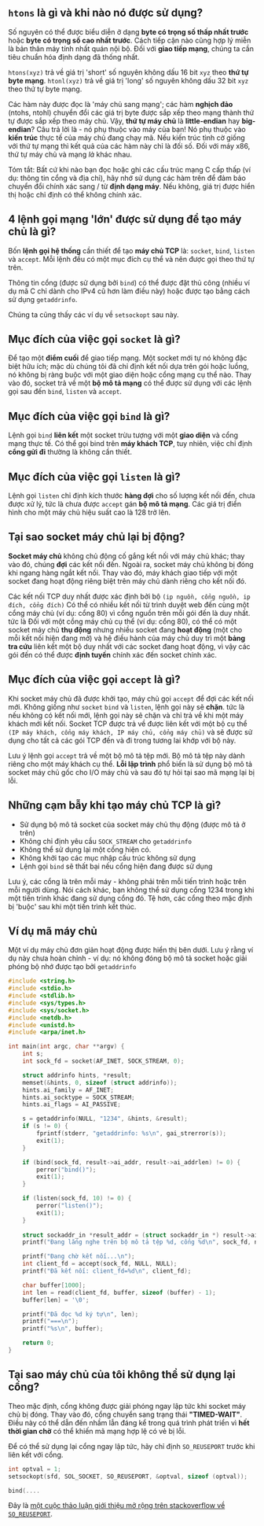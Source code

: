 ## `htons` là gì và khi nào nó được sử dụng?

Số nguyên có thể được biểu diễn ở dạng **byte có trọng số thấp nhất trước** hoặc **byte có trọng số cao nhất trước**. Cách tiếp cận nào cũng hợp lý miễn là bản thân máy tính nhất quán nội bộ. Đối với **giao tiếp mạng**, chúng ta cần tiêu chuẩn hóa định dạng đã thống nhất.

`htons(xyz)` trả về giá trị 'short' số nguyên không dấu 16 bit `xyz` theo **thứ tự byte mạng**.
`htonl(xyz)` trả về giá trị 'long' số nguyên không dấu 32 bit `xyz` theo thứ tự byte mạng.

Các hàm này được đọc là 'máy chủ sang mạng'; các hàm **nghịch đảo** (ntohs, ntohl) chuyển đổi các giá trị byte được sắp xếp theo mạng thành thứ tự được sắp xếp theo máy chủ. Vậy, **thứ tự máy chủ** là **little-endian** hay **big-endian**? Câu trả lời là - nó phụ thuộc vào máy của bạn! Nó phụ thuộc vào **kiến ​​trúc** thực tế của máy chủ đang chạy mã. Nếu kiến ​​trúc tình cờ giống với thứ tự mạng thì kết quả của các hàm này chỉ là đối số. Đối với máy x86, thứ tự máy chủ và mạng _là_ khác nhau.

Tóm tắt: Bất cứ khi nào bạn đọc hoặc ghi các cấu trúc mạng C cấp thấp (ví dụ: thông tin cổng và địa chỉ), hãy nhớ sử dụng các hàm trên để đảm bảo chuyển đổi chính xác sang / từ **định dạng máy**. Nếu không, giá trị được hiển thị hoặc chỉ định có thể không chính xác.

## 4 lệnh gọi mạng 'lớn' được sử dụng để tạo máy chủ là gì?

Bốn **lệnh gọi hệ thống** cần thiết để tạo **máy chủ TCP** là: `socket`, `bind`, `listen` và `accept`. Mỗi lệnh đều có một mục đích cụ thể và nên được gọi theo thứ tự trên.

Thông tin cổng (được sử dụng bởi `bind`) có thể được đặt thủ công (nhiều ví dụ mã C chỉ dành cho IPv4 cũ hơn làm điều này) hoặc được tạo bằng cách sử dụng `getaddrinfo`.

Chúng ta cũng thấy các ví dụ về `setsockopt` sau này.

## Mục đích của việc gọi `socket` là gì?

Để tạo một **điểm cuối** để giao tiếp mạng. Một socket mới tự nó không đặc biệt hữu ích; mặc dù chúng tôi đã chỉ định kết nối dựa trên gói hoặc luồng, nó không bị ràng buộc với một giao diện hoặc cổng mạng cụ thể nào. Thay vào đó, socket trả về một **bộ mô tả mạng** có thể được sử dụng với các lệnh gọi sau đến `bind`, `listen` và `accept`.

## Mục đích của việc gọi `bind` là gì?

Lệnh gọi `bind` **liên kết** một socket trừu tượng với một **giao diện** và cổng mạng thực tế. Có thể gọi bind trên **máy khách TCP**, tuy nhiên, việc chỉ định **cổng gửi đi** thường là không cần thiết.

## Mục đích của việc gọi `listen` là gì?

Lệnh gọi `listen` chỉ định kích thước **hàng đợi** cho số lượng kết nối đến, chưa được xử lý, tức là chưa được `accept` gán **bộ mô tả mạng**.
Các giá trị điển hình cho một máy chủ hiệu suất cao là 128 trở lên.

## Tại sao socket máy chủ lại bị động?

**Socket máy chủ** không chủ động cố gắng kết nối với máy chủ khác; thay vào đó, chúng **đợi** các kết nối đến. Ngoài ra, socket máy chủ không bị đóng khi ngang hàng ngắt kết nối. Thay vào đó, máy khách giao tiếp với một socket đang hoạt động riêng biệt trên máy chủ dành riêng cho kết nối đó.

Các kết nối TCP duy nhất được xác định bởi bộ `(ip nguồn, cổng nguồn, ip đích, cổng đích)`
Có thể có nhiều kết nối từ trình duyệt web đến cùng một cổng máy chủ (ví dụ: cổng 80) vì cổng nguồn trên mỗi gói đến là duy nhất. tức là Đối với một cổng máy chủ cụ thể (ví dụ: cổng 80), có thể có một socket máy chủ **thụ động** nhưng nhiều socket đang **hoạt động** (một cho mỗi kết nối hiện đang mở) và hệ điều hành của máy chủ duy trì một **bảng tra cứu** liên kết một bộ duy nhất với các socket đang hoạt động, vì vậy các gói đến có thể được **định tuyến** chính xác đến socket chính xác.

## Mục đích của việc gọi `accept` là gì?

Khi socket máy chủ đã được khởi tạo, máy chủ gọi `accept` để đợi các kết nối mới. Không giống như `socket` `bind` và `listen`, lệnh gọi này sẽ **chặn**. tức là nếu không có kết nối mới, lệnh gọi này sẽ chặn và chỉ trả về khi một máy khách mới kết nối. Socket TCP được trả về được liên kết với một bộ cụ thể `(IP máy khách, cổng máy khách, IP máy chủ, cổng máy chủ)` và sẽ được sử dụng cho tất cả các gói TCP đến và đi trong tương lai khớp với bộ này. 

Lưu ý lệnh gọi `accept` trả về một bộ mô tả tệp mới. Bộ mô tả tệp này dành riêng cho một máy khách cụ thể. **Lỗi lập trình** phổ biến là sử dụng bộ mô tả socket máy chủ gốc cho I/O máy chủ và sau đó tự hỏi tại sao mã mạng lại bị lỗi.

## Những cạm bẫy khi tạo máy chủ TCP là gì?

+ Sử dụng bộ mô tả socket của socket máy chủ thụ động (được mô tả ở trên)
+ Không chỉ định yêu cầu `SOCK_STREAM` cho `getaddrinfo`
+ Không thể sử dụng lại một cổng hiện có.
+ Không khởi tạo các mục nhập cấu trúc không sử dụng
+ Lệnh gọi `bind` sẽ thất bại nếu cổng hiện đang được sử dụng

Lưu ý, các cổng là trên mỗi máy - không phải trên mỗi tiến trình hoặc trên mỗi người dùng. Nói cách khác, bạn không thể sử dụng cổng 1234 trong khi một tiến trình khác đang sử dụng cổng đó. Tệ hơn, các cổng theo mặc định bị 'buộc' sau khi một tiến trình kết thúc.


## Ví dụ mã máy chủ

Một ví dụ máy chủ đơn giản hoạt động được hiển thị bên dưới. Lưu ý rằng ví dụ này chưa hoàn chỉnh - ví dụ: nó không đóng bộ mô tả socket hoặc giải phóng bộ nhớ được tạo bởi `getaddrinfo`

```C
#include <string.h>
#include <stdio.h>
#include <stdlib.h>
#include <sys/types.h>
#include <sys/socket.h>
#include <netdb.h>
#include <unistd.h>
#include <arpa/inet.h>

int main(int argc, char **argv) {
    int s;
    int sock_fd = socket(AF_INET, SOCK_STREAM, 0);

    struct addrinfo hints, *result;
    memset(&hints, 0, sizeof (struct addrinfo));
    hints.ai_family = AF_INET;
    hints.ai_socktype = SOCK_STREAM;
    hints.ai_flags = AI_PASSIVE;

    s = getaddrinfo(NULL, "1234", &hints, &result);
    if (s != 0) {
        fprintf(stderr, "getaddrinfo: %s\n", gai_strerror(s));
        exit(1);
    }

    if (bind(sock_fd, result->ai_addr, result->ai_addrlen) != 0) {
        perror("bind()");
        exit(1);
    }

    if (listen(sock_fd, 10) != 0) {
        perror("listen()");
        exit(1);
    }
    
    struct sockaddr_in *result_addr = (struct sockaddr_in *) result->ai_addr;
    printf("Đang lắng nghe trên bộ mô tả tệp %d, cổng %d\n", sock_fd, ntohs(result_addr->sin_port));

    printf("Đang chờ kết nối...\n");
    int client_fd = accept(sock_fd, NULL, NULL);
    printf("Đã kết nối: client_fd=%d\n", client_fd);

    char buffer[1000];
    int len = read(client_fd, buffer, sizeof (buffer) - 1);
    buffer[len] = '\0';

    printf("Đã đọc %d ký tự\n", len);
    printf("===\n");
    printf("%s\n", buffer);

    return 0;
}
```

## Tại sao máy chủ của tôi không thể sử dụng lại cổng?

Theo mặc định, cổng không được giải phóng ngay lập tức khi socket máy chủ bị đóng. Thay vào đó, cổng chuyển sang trạng thái **"TIMED-WAIT"**. Điều này có thể dẫn đến nhầm lẫn đáng kể trong quá trình phát triển vì **hết thời gian chờ** có thể khiến mã mạng hợp lệ có vẻ bị lỗi.

 Để có thể sử dụng lại cổng ngay lập tức, hãy chỉ định `SO_REUSEPORT` trước khi liên kết với cổng.
```C
int optval = 1;
setsockopt(sfd, SOL_SOCKET, SO_REUSEPORT, &optval, sizeof (optval));

bind(....
```

Đây là [một cuộc thảo luận giới thiệu mở rộng trên stackoverflow về `SO_REUSEPORT`](http://stackoverflow.com/questions/14388706/socket-options-so-reuseaddr-and-so-reuseport-how-do-they-differ-do-they-mean-t).



